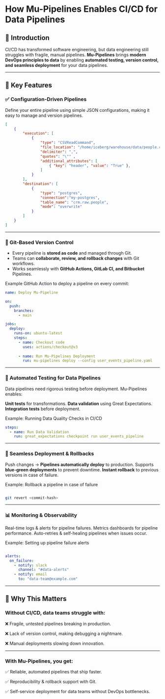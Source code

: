 # How Mu-Pipelines Enables CI/CD for Data Pipelines

## 🚀 Introduction  
CI/CD has transformed software engineering, but data engineering still struggles with fragile, manual pipelines. **Mu-Pipelines** brings **modern DevOps principles to data** by enabling **automated testing, version control, and seamless deployment** for your data pipelines.

---

## 🔧 Key Features  

### ✅ Configuration-Driven Pipelines  
Define your entire pipeline using simple JSON configurations, making it easy to manage and version pipelines.  

``` json
[
    {
        "execution": [
            {
                "type": "CSVReadCommand",
                "file_location": "/home/iceberg/warehouse/data/people.csv",
                "delimiter": ",",
                "quotes": "\"" ,
                "additional_attributes": [
                    { "key": "header", "value": "True" },
                ]
            }
        ],
        "destination": [
            {
                "type": "postgres",
                "connection":"my-postgres",
                "table_name": "crm.raw.people",
                "mode": "overwrite"
            }
        ]
    }
]

```
---

### 🔀 Git-Based Version Control

- Every pipeline is **stored as code** and managed through Git.
- Teams can **collaborate, review, and rollback changes** with Git workflows.
- Works seamlessly with **GitHub Actions, GitLab CI, and Bitbucket** Pipelines.


Example GitHub Action to deploy a pipeline on every commit:

``` yaml
name: Deploy Mu-Pipeline

on:
  push:
    branches:
      - main

jobs:
  deploy:
    runs-on: ubuntu-latest
    steps:
      - name: Checkout code
        uses: actions/checkout@v3
      
      - name: Run Mu-Pipelines Deployment
        run: mu-pipelines deploy --config user_events_pipeline.yaml
```
---

### 🧪 Automated Testing for Data Pipelines

Data pipelines need rigorous testing before deployment. Mu-Pipelines enables:

**Unit tests** for transformations.
**Data validation** using Great Expectations.
**Integration tests** before deployment.

Example: Running Data Quality Checks in CI/CD

``` yaml
steps:
  - name: Run Data Validation
    run: great_expectations checkpoint run user_events_pipeline

```
---

### 🚀 Seamless Deployment & Rollbacks

Push changes → **Pipelines automatically deploy** to production.
Supports **blue-green deployments** to prevent downtime.
**Instant rollback** to previous versions in case of failure.

Example: Rollback a pipeline in case of failure

``` bash 

git revert <commit-hash>

```
---

### 📊 Monitoring & Observability

Real-time logs & alerts for pipeline failures.
Metrics dashboards for pipeline performance.
Auto-retries & self-healing pipelines when issues occur.

Example: Setting up pipeline failure alerts

``` yaml 

alerts:
  on_failure:
    - notify: slack
      channel: "#data-alerts"
    - notify: email
      to: "data-team@example.com"

```
---
## 🎯 Why This Matters

### Without CI/CD, data teams struggle with:

❌ Fragile, untested pipelines breaking in production.

❌ Lack of version control, making debugging a nightmare.

❌ Manual deployments slowing down innovation.


---
### With Mu-Pipelines, you get:

✅ Reliable, automated pipelines that ship faster.

✅ Reproducibility & rollback support with Git.

✅ Self-service deployment for data teams without DevOps bottlenecks.
